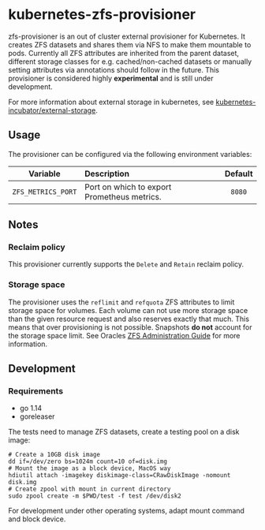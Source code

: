 # kubernetes-zfs-provisioner

zfs-provisioner is an out of cluster external provisioner for Kubernetes. It creates ZFS datasets and shares them via NFS to make them mountable to pods. Currently all ZFS attributes are inherited from the parent dataset, different storage classes for e.g. cached/non-cached datasets or manually setting attributes via annotations should follow in the future. This provisioner is considered highly **experimental** and is still under development.

For more information about external storage in kubernetes, see [kubernetes-incubator/external-storage](https://github.com/kubernetes-incubator/external-storage).

## Usage
The provisioner can be configured via the following environment variables:

| Variable | Description | Default |
| :------: | :---------- | :-----: |
| `ZFS_METRICS_PORT` | Port on which to export Prometheus metrics. | `8080` |

## Notes
### Reclaim policy
This provisioner currently supports the `Delete` and `Retain` reclaim policy.

### Storage space
The provisioner uses the `reflimit` and `refquota` ZFS attributes to limit storage space for volumes. Each volume can not use more storage space than the given resource request and also reserves exactly that much. This means that over provisioning is not possible. Snapshots **do not** account for the storage space limit. See Oracles [ZFS Administration Guide](https://docs.oracle.com/cd/E23823_01/html/819-5461/gazvb.html) for more information.

## Development

### Requirements

* go 1.14
* goreleaser

The tests need to manage ZFS datasets, create a testing pool on a disk image:

```
# Create a 10GB disk image
dd if=/dev/zero bs=1024m count=10 of=disk.img
# Mount the image as a block device, MacOS way
hdiutil attach -imagekey diskimage-class=CRawDiskImage -nomount disk.img
# Create zpool with mount in current directory
sudo zpool create -m $PWD/test -f test /dev/disk2
```
For development under other operating systems, adapt mount command and block device.
